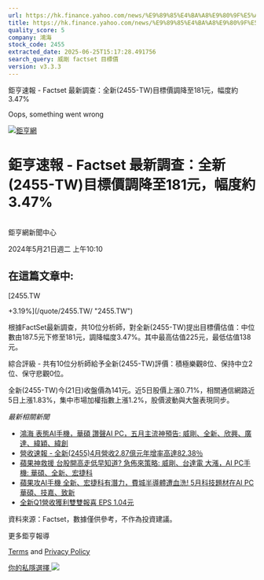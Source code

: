 ```yaml
---
url: https://hk.finance.yahoo.com/news/%E9%89%85%E4%BA%A8%E9%80%9F%E5%A0%B1-factset-%E6%9C%80%E6%96%B0%E8%AA%BF%E6%9F%A5-%E5%85%A8%E6%96%B0-2455-141027708.html
title: https://hk.finance.yahoo.com/news/%E9%89%85%E4%BA%A8%E9%80%9F%E5%A0%B1-factset-%E6%9C%80%E6%96%B0%E8
quality_score: 5
company: 鴻海
stock_code: 2455
extracted_date: 2025-06-25T15:17:28.491756
search_query: 威剛 factset 目標價
version: v3.3.3
---
```


鉅亨速報 - Factset 最新調查：全新(2455-TW)目標價調降至181元，幅度約3.47% 


Oops, something went wrong

 

[![鉅亨網](https://s.yimg.com/ny/api/res/1.2/UM5hrThmhlnSiBO4o4qlLg--/YXBwaWQ9aGlnaGxhbmRlcjt3PTE0NjtoPTQ4O2NmPXdlYnA-/https://s.yimg.com/os/creatr-uploaded-images/2020-01/147c7630-36ab-11ea-ae7c-5ee7a0016555)](http://www.cnyes.com/ "鉅亨網")

# 鉅亨速報 - Factset 最新調查：全新(2455-TW)目標價調降至181元，幅度約3.47%

![](data:image/gif;base64,R0lGODlhAQABAIAAAAAAAP///ywAAAAAAQABAAACAUwAOw==)

鉅亨網新聞中心

2024年5月21日週二 上午10:10

## 在這篇文章中:

[2455.TW

+3.19%](/quote/2455.TW/ "2455.TW")

根據FactSet最新調查，共10位分析師，對全新(2455-TW)提出目標價估值：中位數由187.5元下修至181元，調降幅度3.47%。其中最高估值225元，最低估值138元。

綜合評級 - 共有10位分析師給予全新(2455-TW)評價：積極樂觀8位、保持中立2位、保守悲觀0位。

全新(2455-TW)今(21日)收盤價為141元。近5日股價上漲0.71%，相關通信網路近5日上漲1.83%，集中市場加權指數上漲1.2%，股價波動與大盤表現同步。

*最新相關新聞*

* [鴻海 表態AI手機，華碩 讚聲AI PC，五月主流神預告: 威剛、全新、欣興、廣達、緯穎、緯創](https://news.cnyes.com/news/id/5547912)
* [營收速報 - 全新(2455)4月營收2.87億元年增率高達82.38％](https://news.cnyes.com/news/id/5547743)
* [蘋果神救援 台股開高走低早知道? 急佈來策略: 威剛、台達電 大漲，AI PC手機: 華碩、全新、宏捷科](https://news.cnyes.com/news/id/5545634)
* [蘋果攻AI手機 全新、宏捷科有潛力，費城半導體遭血洗! 5月科技題材在AI PC 華碩、技嘉、致新](https://news.cnyes.com/news/id/5544187)
* [全新Q1營收獲利雙雙報喜 EPS 1.04元](https://news.cnyes.com/news/id/5536774)

資料來源：Factset，數據僅供參考，不作為投資建議。

更多鉅亨報導

[Terms](https://guce.yahoo.com/terms?locale=zh-Hant-HK)  and [Privacy Policy](https://guce.yahoo.com/privacy-policy?locale=zh-Hant-HK)

[你的私隱選擇 ![](https://s.yimg.com/dv/static/siteApp/img/privacy-choice-control.png)](https://guce.yahoo.com/state-controls?locale=zh-Hant-HK&state=VA)